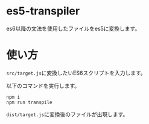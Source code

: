 # es5-transpiler
es6以降の文法を使用したファイルをes5に変換します。

# 使い方

`src/target.js`に変換したいES6スクリプトを入力します。

以下のコマンドを実行します。

```
npm i
npm run transpile
```

`dist/target.js`に変換後のファイルが出現します。